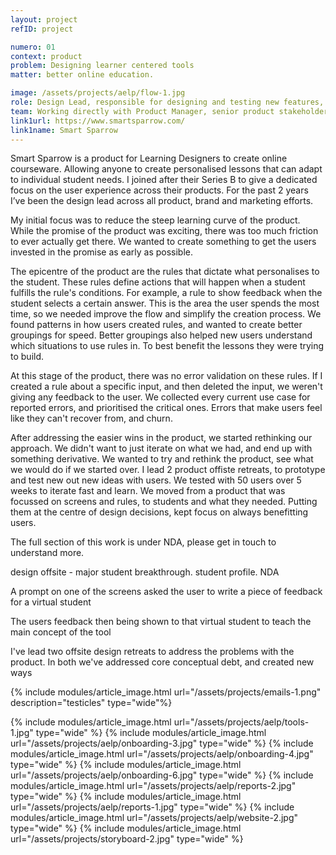 ```yaml
---
layout: project
refID: project

numero: 01
context: product
problem: Designing learner centered tools
matter: better online education.

image: /assets/projects/aelp/flow-1.jpg
role: Design Lead, responsible for designing and testing new features, and leading product offsites to explore new areas.
team: Working directly with Product Manager, senior product stakeholders, our UI designer and of course our users.
link1url: https://www.smartsparrow.com/
link1name: Smart Sparrow
---
```


Smart Sparrow is a product for Learning Designers to create online courseware. Allowing anyone to create personalised lessons that can adapt to individual student needs. I joined after their Series B to give a dedicated focus on the user experience across their products. For the past 2 years I’ve been the design lead across all product, brand and marketing efforts.

My initial focus was to reduce the steep learning curve of the product. While the promise of the product was exciting, there was too much friction to ever actually get there. We wanted to create something to get the users invested in the promise as early as possible.
<!--
Realising the need for better prep before creating courseware was a big turning point in our work. What started as a 24 step tool tip marathon around the product, we cut right back to the fundamentals. We focussed on small, bite size interactive lessons to show the power of the tool. Each for different parts of the product, contextual to the stages of the users workflow. Giving them the best understanding and preparation to create something meaningful in the tool. -->

The epicentre of the product are the rules that dictate what personalises to the student. These rules define actions that will happen when a student fulfills the rule's conditions. For example, a rule to show feedback when the student selects a certain answer. This is the area the user spends the most time, so we needed improve the flow and simplify the creation process. We found patterns in how users created rules, and wanted to create better groupings for speed. Better groupings also helped new users understand which situations to use rules in. To best benefit the lessons they were trying to build.

At this stage of the product, there was no error validation on these rules. If I created a rule about a specific input, and then deleted the input, we weren't giving any feedback to the user. We collected every current use case for reported errors, and prioritised the critical ones. Errors that make users feel like they can't recover from, and churn.

After addressing the easier wins in the product, we started rethinking our approach. We didn't want to just iterate on what we had, and end up with something derivative. We wanted to try and rethink the product, see what we would do if we started over. I lead 2 product offiste retreats, to prototype and test new out new ideas with users. We tested with 50 users over 5 weeks to iterate fast and learn. We moved from a product that was focussed on screens and rules, to students and what they needed. Putting them at the centre of design decisions, kept focus on always benefitting users.

The full section of this work is under NDA, please get in touch to understand more.

design offsite - major student breakthrough. student profile. NDA

A prompt on one of the screens asked the user to write a piece of feedback for a virtual student

The users feedback then being shown to that virtual student to teach the main concept of the tool

I've lead two offsite design retreats to address the problems with the product. In both we've addressed core conceptual debt, and created new ways

{% include modules/article_image.html url="/assets/projects/emails-1.png" description="testicles" type="wide"%}

{% include modules/article_image.html url="/assets/projects/aelp/tools-1.jpg" type="wide" %}
{% include modules/article_image.html url="/assets/projects/aelp/onboarding-3.jpg" type="wide" %}
{% include modules/article_image.html url="/assets/projects/aelp/onboarding-4.jpg" type="wide" %}
{% include modules/article_image.html url="/assets/projects/aelp/onboarding-6.jpg" type="wide" %}
{% include modules/article_image.html url="/assets/projects/aelp/reports-2.jpg" type="wide" %}
{% include modules/article_image.html url="/assets/projects/aelp/reports-1.jpg" type="wide" %}
{% include modules/article_image.html url="/assets/projects/aelp/website-2.jpg" type="wide" %}
{% include modules/article_image.html url="/assets/projects/storyboard-2.jpg" type="wide" %}
